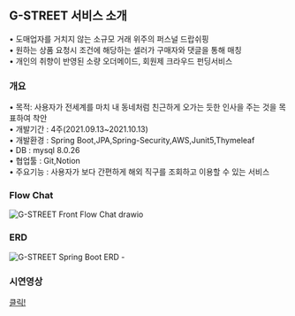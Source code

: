 ## G-STREET 서비스 소개

• 도매업자를 거치지 않는 소규모 거래 위주의 퍼스널 드랍쉬핑<br/>
• 원하는 상품 요청시 조건에 해당하는 셀러가 구매자와 댓글을 통해 매칭<br/>
• 개인의 취향이 반영된 소량 오더메이드, 회원제 크라우드 펀딩서비스 <br/>

### 개요

• 목적: 사용자가 전세계를 마치 내 동네처럼 친근하게 오가는 듯한 인사을 주는 것을 목표하여 착안<br/>
• 개발기간 : 4주(2021.09.13~2021.10.13)<br/>
• 개발환경 : Spring Boot,JPA,Spring-Security,AWS,Junit5,Thymeleaf<br/>
• DB : mysql 8.0.26<br/>
• 협업툴 : Git,Notion<br/>
• 주요기능 : 사용자가 보다 간편하게 해외 직구를 조회하고 이용할 수 있는 서비스<br/>

### Flow Chat
![G-STREET Front Flow Chat drawio](https://user-images.githubusercontent.com/83386687/144895114-ec430b76-4b28-42bc-877e-0d89282e0c0d.png)

### ERD
![G-STREET Spring Boot ERD - ](https://user-images.githubusercontent.com/83386687/144895119-520778a5-b2db-4031-932a-f9f32be55568.PNG)

### 시연영상

[클릭!](https://hanna97.tistory.com/entry/Spring-Boot-Project-%EC%8B%9C%EC%97%B0%EC%98%81%EC%83%81)
